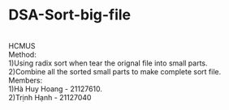 # DSA-Sort-big-file
<br />HCMUS
<br />Method:
<br />1)Using radix sort when tear the orignal file into small parts.
<br />2)Combine all the sorted small parts to make complete sort file.
<br />Members:
<br />1)Hà Huy Hoang - 21127610.
<br />2)Trịnh Hạnh - 21127040
